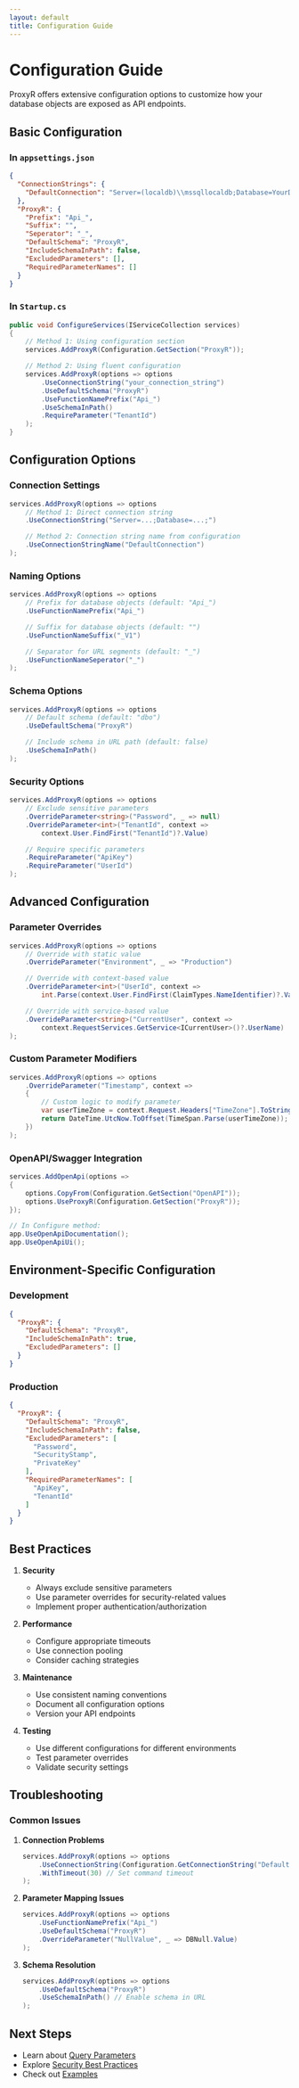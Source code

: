 ```yaml
---
layout: default
title: Configuration Guide
---
```


# Configuration Guide

ProxyR offers extensive configuration options to customize how your database objects are exposed as API endpoints.

## Basic Configuration

### In `appsettings.json`

```json
{
  "ConnectionStrings": {
    "DefaultConnection": "Server=(localdb)\\mssqllocaldb;Database=YourDatabase;Trusted_Connection=True;"
  },
  "ProxyR": {
    "Prefix": "Api_",
    "Suffix": "",
    "Seperator": "_",
    "DefaultSchema": "ProxyR",
    "IncludeSchemaInPath": false,
    "ExcludedParameters": [],
    "RequiredParameterNames": []
  }
}
```

### In `Startup.cs`

```csharp
public void ConfigureServices(IServiceCollection services)
{
    // Method 1: Using configuration section
    services.AddProxyR(Configuration.GetSection("ProxyR"));

    // Method 2: Using fluent configuration
    services.AddProxyR(options => options
        .UseConnectionString("your_connection_string")
        .UseDefaultSchema("ProxyR")
        .UseFunctionNamePrefix("Api_")
        .UseSchemaInPath()
        .RequireParameter("TenantId")
    );
}
```

## Configuration Options

### Connection Settings

```csharp
services.AddProxyR(options => options
    // Method 1: Direct connection string
    .UseConnectionString("Server=...;Database=...;")

    // Method 2: Connection string name from configuration
    .UseConnectionStringName("DefaultConnection")
);
```

### Naming Options

```csharp
services.AddProxyR(options => options
    // Prefix for database objects (default: "Api_")
    .UseFunctionNamePrefix("Api_")

    // Suffix for database objects (default: "")
    .UseFunctionNameSuffix("_V1")

    // Separator for URL segments (default: "_")
    .UseFunctionNameSeperator("_")
);
```

### Schema Options

```csharp
services.AddProxyR(options => options
    // Default schema (default: "dbo")
    .UseDefaultSchema("ProxyR")

    // Include schema in URL path (default: false)
    .UseSchemaInPath()
);
```

### Security Options

```csharp
services.AddProxyR(options => options
    // Exclude sensitive parameters
    .OverrideParameter<string>("Password", _ => null)
    .OverrideParameter<int>("TenantId", context =>
        context.User.FindFirst("TenantId")?.Value)

    // Require specific parameters
    .RequireParameter("ApiKey")
    .RequireParameter("UserId")
);
```

## Advanced Configuration

### Parameter Overrides

```csharp
services.AddProxyR(options => options
    // Override with static value
    .OverrideParameter("Environment", _ => "Production")

    // Override with context-based value
    .OverrideParameter<int>("UserId", context =>
        int.Parse(context.User.FindFirst(ClaimTypes.NameIdentifier)?.Value))

    // Override with service-based value
    .OverrideParameter<string>("CurrentUser", context =>
        context.RequestServices.GetService<ICurrentUser>()?.UserName)
);
```

### Custom Parameter Modifiers

```csharp
services.AddProxyR(options => options
    .OverrideParameter("Timestamp", context =>
    {
        // Custom logic to modify parameter
        var userTimeZone = context.Request.Headers["TimeZone"].ToString();
        return DateTime.UtcNow.ToOffset(TimeSpan.Parse(userTimeZone));
    })
);
```

### OpenAPI/Swagger Integration

```csharp
services.AddOpenApi(options =>
{
    options.CopyFrom(Configuration.GetSection("OpenAPI"));
    options.UseProxyR(Configuration.GetSection("ProxyR"));
});

// In Configure method:
app.UseOpenApiDocumentation();
app.UseOpenApiUi();
```

## Environment-Specific Configuration

### Development

```json
{
  "ProxyR": {
    "DefaultSchema": "ProxyR",
    "IncludeSchemaInPath": true,
    "ExcludedParameters": []
  }
}
```

### Production

```json
{
  "ProxyR": {
    "DefaultSchema": "ProxyR",
    "IncludeSchemaInPath": false,
    "ExcludedParameters": [
      "Password",
      "SecurityStamp",
      "PrivateKey"
    ],
    "RequiredParameterNames": [
      "ApiKey",
      "TenantId"
    ]
  }
}
```

## Best Practices

1. **Security**
   - Always exclude sensitive parameters
   - Use parameter overrides for security-related values
   - Implement proper authentication/authorization

2. **Performance**
   - Configure appropriate timeouts
   - Use connection pooling
   - Consider caching strategies

3. **Maintenance**
   - Use consistent naming conventions
   - Document all configuration options
   - Version your API endpoints

4. **Testing**
   - Use different configurations for different environments
   - Test parameter overrides
   - Validate security settings

## Troubleshooting

### Common Issues

1. **Connection Problems**
   ```csharp
   services.AddProxyR(options => options
       .UseConnectionString(Configuration.GetConnectionString("DefaultConnection"))
       .WithTimeout(30) // Set command timeout
   );
   ```

2. **Parameter Mapping Issues**
   ```csharp
   services.AddProxyR(options => options
       .UseFunctionNamePrefix("Api_")
       .UseDefaultSchema("ProxyR")
       .OverrideParameter("NullValue", _ => DBNull.Value)
   );
   ```

3. **Schema Resolution**
   ```csharp
   services.AddProxyR(options => options
       .UseDefaultSchema("ProxyR")
       .UseSchemaInPath() // Enable schema in URL
   );
   ```

## Next Steps

- Learn about [Query Parameters](./query-parameters.html)
- Explore [Security Best Practices](./security.html)
- Check out [Examples](./examples.html)